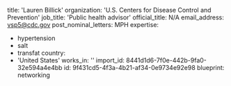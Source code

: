 title: 'Lauren Billick'
organization: 'U.S. Centers for Disease Control and Prevention'
job_title: 'Public health advisor'
official_title: N/A
email_address: vsp5@cdc.gov
post_nominal_letters: MPH
expertise:
  - hypertension
  - salt
  - transfat
country:
  - 'United States'
works_in: ''
import_id: 8441d1d6-7f0e-442b-9fa0-32e594a4e4bb
id: 9f431cd5-4f3a-4b21-af34-0e9734e92e98
blueprint: networking
